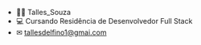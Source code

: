 - 🧍‍♂️ Talles_Souza
- 💻 Cursando Residência de Desenvolvedor Full Stack
- ✉ tallesdelfino1@gmai.com
